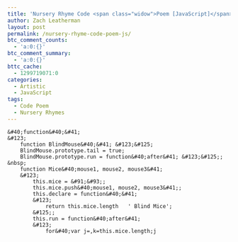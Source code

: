 ```yaml
---
title: 'Nursery Rhyme Code <span class="widow">Poem [JavaScript]</span>'
author: Zach Leatherman
layout: post
permalink: /nursery-rhyme-code-poem-js/
btc_comment_counts:
  - 'a:0:{}'
btc_comment_summary:
  - 'a:0:{}'
bttc_cache:
  - 1299719071:0
categories:
  - Artistic
  - JavaScript
tags:
  - Code Poem
  - Nursery Rhymes
---
```


    &#40;function&#40;&#41;
    &#123;
        function BlindMouse&#40;&#41; &#123;&#125;
        BlindMouse.prototype.tail = true;
        BlindMouse.prototype.run = function&#40;after&#41; &#123;&#125;;
    &nbsp;
        function Mice&#40;mouse1, mouse2, mouse3&#41;
        &#123;
            this.mice = &#91;&#93;;
            this.mice.push&#40;mouse1, mouse2, mouse3&#41;;
            this.declare = function&#40;&#41;
            &#123;
                return this.mice.length   ' Blind Mice';
            &#125;;
            this.run = function&#40;after&#41;
            &#123;
                for&#40;var j=,k=this.mice.length;j